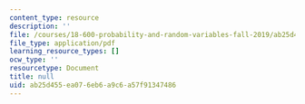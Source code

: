 ```yaml
---
content_type: resource
description: ''
file: /courses/18-600-probability-and-random-variables-fall-2019/ab25d455ea076eb6a9c6a57f91347486_MIT18_600F19_lec15.pdf
file_type: application/pdf
learning_resource_types: []
ocw_type: ''
resourcetype: Document
title: null
uid: ab25d455-ea07-6eb6-a9c6-a57f91347486
---
```

